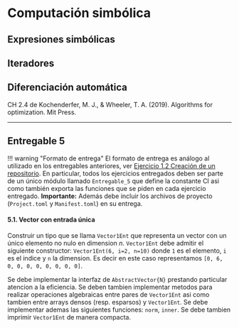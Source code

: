 # Computación simbólica

## Expresiones simbólicas

## Iteradores

## Diferenciación automática

CH 2.4 de Kochenderfer, M. J., & Wheeler, T. A. (2019). Algorithms for optimization. Mit Press.

---


## Entregable 5

!!! warning "Formato de entrega"
    El formato de entrega es análogo al utilizado en los entregables anteriores, ver [Ejercicio 1.2 Creación de un repositorio](https://mforets.github.io/computacion-cientifica-en-julia/dev/Herramientas/Entorno_de_desarrollo/#.2.-Creaci%C3%B3n-de-un-repositorio). En particular, todos los ejercicios entregados deben ser parte de un único módulo llamado `Entregable_5` que define la constante CI asi como también exporta las funciones que se piden en cada ejercicio entregado. **Importante:** Además debe incluir los archivos de proyecto (`Project.toml` y `Manifest.toml`) en su entrega. 

#### 5.1. Vector con entrada única

Construir un tipo que se llama `Vector1Ent` que representa un vector con un único elemento no nulo en dimension $n$. `Vector1Ent` debe admitir el siguiente constructor: `Vector1Ent(6, i=2, n=10)` donde `1` es el elemento, `i` es el indice y `n` la dimension. Es decir en este caso representamos `[0, 6, 0, 0, 0, 0, 0, 0, 0, 0]`.

Se debe implementar la interfaz de `AbstractVector{N}` prestando particular atencion a la eficiencia. Se deben tambien implementar metodos para realizar operaciones algebraicas entre pares de `Vector1Ent` asi como tambien entre arrays densos (resp. esparsos) y `Vector1Ent`. Se debe implementar ademas las siguientes funciones: `norm`, `inner`. 
Se debe tambien imprimir `Vector1Ent` de manera compacta.
